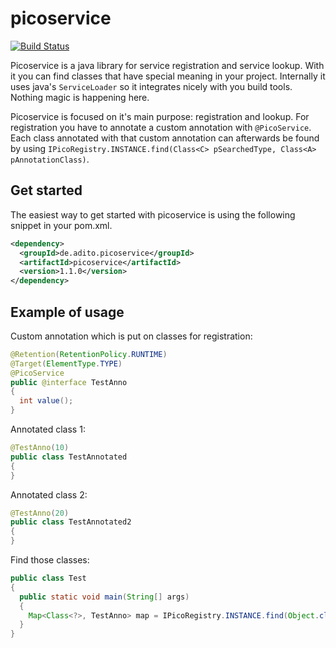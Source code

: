 # picoservice
[![Build Status](https://travis-ci.org/aditosoftware/picoservice.svg?branch=master)](https://travis-ci.org/aditosoftware/picoservice)


Picoservice is a java library for service registration and service lookup. With it you can find classes that have special meaning in your project. Internally it uses java's `ServiceLoader` so it integrates nicely with you build tools. Nothing magic is happening here.

Picoservice is focused on it's main purpose: registration and lookup. For registration you have to annotate a custom annotation with `@PicoService`. Each class annotated with that custom annotation can afterwards be found by using `IPicoRegistry.INSTANCE.find(Class<C> pSearchedType, Class<A> pAnnotationClass)`.

Get started
------------
The easiest way to get started with picoservice is using the following snippet in your pom.xml.
```xml
<dependency>
  <groupId>de.adito.picoservice</groupId>
  <artifactId>picoservice</artifactId>
  <version>1.1.0</version>
</dependency>
```

Example of usage
----------------

Custom annotation which is put on classes for registration:
```java
@Retention(RetentionPolicy.RUNTIME)
@Target(ElementType.TYPE)
@PicoService
public @interface TestAnno
{
  int value();
}
```

Annotated class 1:
```java
@TestAnno(10)
public class TestAnnotated
{
}
```

Annotated class 2:
```java
@TestAnno(20)
public class TestAnnotated2
{
}
```

Find those classes:
```java
public class Test
{
  public static void main(String[] args)
  {
    Map<Class<?>, TestAnno> map = IPicoRegistry.INSTANCE.find(Object.class, TestAnno.class);
  }
}
```
